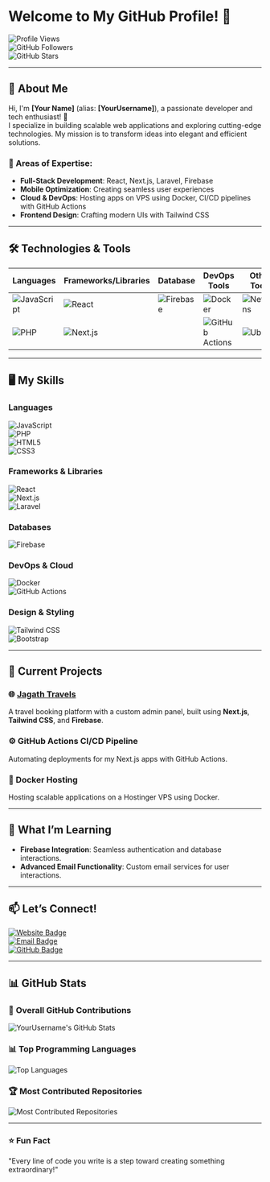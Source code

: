 # Welcome to My GitHub Profile! 👋  

![Profile Views](https://komarev.com/ghpvc/?username=YourUsername&color=blueviolet&style=flat-square)  
![GitHub Followers](https://img.shields.io/github/followers/YourUsername?style=flat-square&color=green)  
![GitHub Stars](https://img.shields.io/github/stars/YourUsername?style=flat-square&color=yellow)  

---

## 🌟 About Me  
Hi, I'm **[Your Name]** (alias: **[YourUsername]**), a passionate developer and tech enthusiast! 🚀  
I specialize in building scalable web applications and exploring cutting-edge technologies. My mission is to transform ideas into elegant and efficient solutions.  

### 💼 Areas of Expertise:  
- **Full-Stack Development**: React, Next.js, Laravel, Firebase  
- **Mobile Optimization**: Creating seamless user experiences  
- **Cloud & DevOps**: Hosting apps on VPS using Docker, CI/CD pipelines with GitHub Actions  
- **Frontend Design**: Crafting modern UIs with Tailwind CSS  

---

## 🛠️ Technologies & Tools  
| **Languages**        | **Frameworks/Libraries** | **Database**       | **DevOps Tools** | **Other Tools**     |
|-----------------------|--------------------------|--------------------|------------------|---------------------|
| ![JavaScript](https://img.shields.io/badge/-JavaScript-F7DF1E?style=flat-square&logo=javascript&logoColor=white)  | ![React](https://img.shields.io/badge/-React-61DAFB?style=flat-square&logo=react&logoColor=black)  | ![Firebase](https://img.shields.io/badge/-Firebase-FFCA28?style=flat-square&logo=firebase&logoColor=black)  | ![Docker](https://img.shields.io/badge/-Docker-2496ED?style=flat-square&logo=docker&logoColor=white)  | ![NetBeans](https://img.shields.io/badge/-NetBeans-0082C6?style=flat-square&logo=apache-netbeans&logoColor=white)  |
| ![PHP](https://img.shields.io/badge/-PHP-777BB4?style=flat-square&logo=php&logoColor=white)  | ![Next.js](https://img.shields.io/badge/-Next.js-000000?style=flat-square&logo=next.js&logoColor=white)  |                    | ![GitHub Actions](https://img.shields.io/badge/-GitHub_Actions-2088FF?style=flat-square&logo=github-actions&logoColor=white)  | ![Ubuntu](https://img.shields.io/badge/-Ubuntu-E95420?style=flat-square&logo=ubuntu&logoColor=white)  |

---

## 🖥️ My Skills  
### **Languages**  
![JavaScript](https://img.shields.io/badge/-JavaScript-F7DF1E?style=flat-square&logo=javascript&logoColor=white)  
![PHP](https://img.shields.io/badge/-PHP-777BB4?style=flat-square&logo=php&logoColor=white)  
![HTML5](https://img.shields.io/badge/-HTML5-E34F26?style=flat-square&logo=html5&logoColor=white)  
![CSS3](https://img.shields.io/badge/-CSS3-1572B6?style=flat-square&logo=css3&logoColor=white)  

### **Frameworks & Libraries**  
![React](https://img.shields.io/badge/-React-61DAFB?style=flat-square&logo=react&logoColor=black)  
![Next.js](https://img.shields.io/badge/-Next.js-000000?style=flat-square&logo=next.js&logoColor=white)  
![Laravel](https://img.shields.io/badge/-Laravel-FB503B?style=flat-square&logo=laravel&logoColor=white)  

### **Databases**  
![Firebase](https://img.shields.io/badge/-Firebase-FFCA28?style=flat-square&logo=firebase&logoColor=black)  

### **DevOps & Cloud**  
![Docker](https://img.shields.io/badge/-Docker-2496ED?style=flat-square&logo=docker&logoColor=white)  
![GitHub Actions](https://img.shields.io/badge/-GitHub_Actions-2088FF?style=flat-square&logo=github-actions&logoColor=white)  

### **Design & Styling**  
![Tailwind CSS](https://img.shields.io/badge/-Tailwind%20CSS-38B2AC?style=flat-square&logo=tailwind-css&logoColor=white)  
![Bootstrap](https://img.shields.io/badge/-Bootstrap-563D7C?style=flat-square&logo=bootstrap&logoColor=white)  

---

## 🚀 Current Projects  
### 🌐 [Jagath Travels](https://jagathtravels.com)  
A travel booking platform with a custom admin panel, built using **Next.js**, **Tailwind CSS**, and **Firebase**.  

### ⚙️ GitHub Actions CI/CD Pipeline  
Automating deployments for my Next.js apps with GitHub Actions.  

### 🐳 Docker Hosting  
Hosting scalable applications on a Hostinger VPS using Docker.  

---

## 🌱 What I’m Learning  
- **Firebase Integration**: Seamless authentication and database interactions.  
- **Advanced Email Functionality**: Custom email services for user interactions.  

---

## 📫 Let’s Connect!  
[![Website Badge](https://img.shields.io/badge/-Website-blue?style=flat-square&logo=google-chrome&logoColor=white)](https://jagathtravels.com)  
[![Email Badge](https://img.shields.io/badge/-Email-c14438?style=flat-square&logo=gmail&logoColor=white)](mailto:info@jagathtravels.com)  
[![GitHub Badge](https://img.shields.io/badge/-GitHub-181717?style=flat-square&logo=github&logoColor=white)](https://github.com/YourUsername)  

---

## 📊 GitHub Stats  
### 🎯 **Overall GitHub Contributions**  
![YourUsername's GitHub Stats](https://github-readme-stats.vercel.app/api?username=YourUsername&show_icons=true&count_private=true&theme=radical&hide_title=true)  

### 📊 **Top Programming Languages**  
![Top Languages](https://github-readme-stats.vercel.app/api/top-langs/?username=YourUsername&layout=compact&theme=radical)  

### 🏆 **Most Contributed Repositories**  
![Most Contributed Repositories](https://github-readme-stats.vercel.app/api/pin/?username=YourUsername&repo=YourMostContributedRepo&theme=radical)

---

### ⭐ Fun Fact  
"Every line of code you write is a step toward creating something extraordinary!"  
